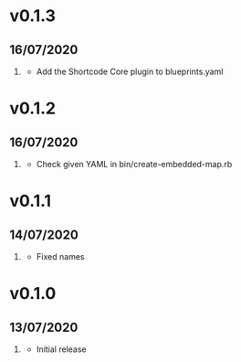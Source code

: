 # v0.1.3
## 16/07/2020

1. [](#bugfix)
    * Add the Shortcode Core plugin to blueprints.yaml


# v0.1.2
## 16/07/2020

1. [](#improvement)
    * Check given YAML in bin/create-embedded-map.rb


# v0.1.1
## 14/07/2020

1. [](#bugfix)
    * Fixed names


# v0.1.0
## 13/07/2020

1. [](#new)
    * Initial release
